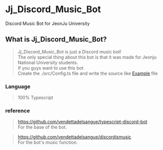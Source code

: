 # Jj_Discord_Music_Bot
Discord Music Bot for JeonJu University
  
  
## What is Jj_Discord_Music_Bot?
  
  
> Jj_Discord_Music_Bot is just a Discord music bot!  
> The only special thing about this bot is that it was made for Jeonju National University students.  
> If you guys want to use this bot  
> Create the ./src/Config.ts file and write the source like [Example](https://github.com/JJCES/Jj_Discord_Music_Bot/blob/main/src/Example.Config.ts) file
  
  
### Language
> 100% Typescript
  
  
### reference

> https://github.com/vendettadelsangue/typescript-discord-bot  
  For the base of the bot.

> https://github.com/vendettadelsangue/discordjsmusic  
  For the bot's music function.
